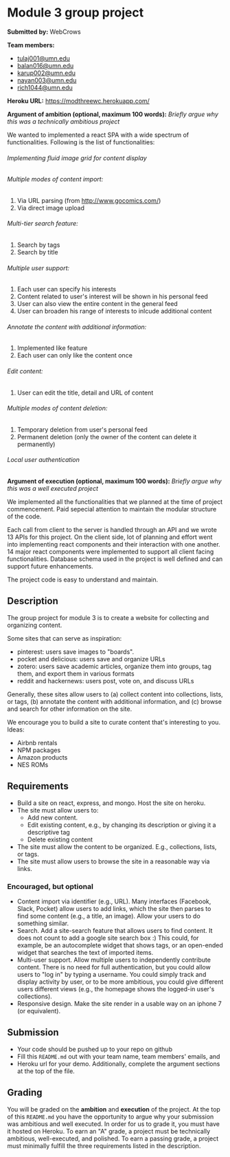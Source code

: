 # Module 3 group project #
__Submitted by:__ WebCrows

__Team members:__

- tulaj001@umn.edu
- balan016@umn.edu
- karup002@umn.edu
- nayan003@umn.edu
- rich1044@umn.edu

__Heroku URL:__ https://modthreewc.herokuapp.com/

__Argument of ambition (optional, maximum 100 words):__
_Briefly argue why this was a technically ambitious project_

We wanted to implemented a react SPA with a wide spectrum of functionalities. Following is the list of functionalities:

###### Implementing fluid image grid for content display
###### Multiple modes of content import:
   1) Via URL parsing (from http://www.gocomics.com/)
   2) Via direct image upload
###### Multi-tier search feature:
   1) Search by tags
   2) Search by title
###### Multiple user support: 
   1) Each user can specify his interests
   2) Content related to user's interest will be shown in his personal feed
   3) User can also view the entire content in the general feed
   4) User can broaden his range of interests to inlcude additional content
###### Annotate the content with additional information:
   1) Implemented like feature
   2) Each user can only like the content once
###### Edit content:
   1) User can edit the title, detail and URL of content
###### Multiple modes of content deletion:
   1) Temporary deletion from user's personal feed
   2) Permanent deletion (only the owner of the content can delete it permanently)
###### Local user authentication

__Argument of execution (optional, maximum 100 words):__
_Briefly argue why this was a well executed project_

We implemented all the functionalities that we planned at the time of project commencement. Paid sepecial attention to maintain the modular structure of the code. 

Each call from client to the server is handled through an API and we wrote 13 APIs for this project. On the client side, lot of planning and effort went into implementing react components and their interaction with one another. 14 major react components were implemented to support all client facing functionalities. Database schema used in the project is well defined and can support future enhancements.

The project code is easy to understand and maintain.  

## Description ##
The group project for module 3 is to create a website for collecting and organizing content.

Some sites that can serve as inspiration:

- pinterest: users save images to "boards".
- pocket and delicious: users save and organize URLs
- zotero: users save academic articles, organize them into groups, tag them, and export them in various formats
- reddit and hackernews: users post, vote on, and discuss URLs






Generally, these sites allow users to (a) collect content into collections, lists, or tags, (b) annotate the content with additional information, and (c) browse and search for other information on the site.

We encourage you to build a site to curate content that's interesting to you. Ideas:

- Airbnb rentals
- NPM packages
- Amazon products
- NES ROMs


## Requirements ##

- Build a site on react, express, and mongo. Host the site on heroku.
- The site must allow users to:
  - Add new content.
  - Edit existing content, e.g., by changing its description or giving it a descriptive tag
  - Delete existing content
- The site must allow the content to be organized.  E.g., collections, lists, or tags.
- The site must allow users to browse the site in a reasonable way via links.


### Encouraged, but optional ###

- Content import via identifier (e.g., URL). Many interfaces (Facebook, Slack, Pocket) allow users to add links, which the site then parses to find some content (e.g., a title, an image). Allow your users to do something similar.
- Search. Add a site-search feature that allows users to find content. It does not count to add a google site search box :)  This could, for example, be an autocomplete widget that shows tags, or an open-ended widget that searches the text of imported items.
- Multi-user support.  Allow multiple users to independently contribute content.  There is no need for full authentication, but you could allow users to "log in" by typing a username.  You could simply track and display activity by user, or to be more ambitious, you could give different users different views (e.g., the homepage shows the logged-in user's collections).
- Responsive design. Make the site render in a usable way on an iphone 7 (or equivalent).


## Submission ##
- Your code should be pushed up to your repo on github
- Fill this `README.md` out with your team name, team members' emails, and
- Heroku url for your demo. Additionally, complete the argument sections at the top of the file.


## Grading ##
You will be graded on the __ambition__ and __execution__ of the project. At the top of this `README.md` you have the opportunity to argue why your submission was ambitious and well executed. In order for us to grade it, you must have it hosted on Heroku. To earn an "A" grade, a project must be technically ambitious, well-executed, and polished. To earn a passing grade, a project must minimally fulfill the three requirements listed in the description.
